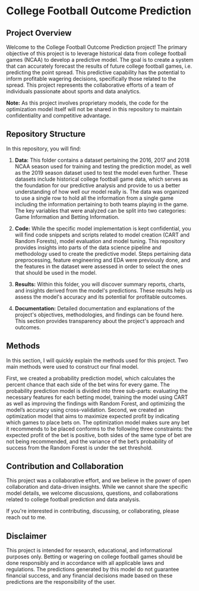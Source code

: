 # College Football Outcome Prediction

## Project Overview

Welcome to the College Football Outcome Prediction project! The primary objective of this project is to leverage historical data from college football games (NCAA) to develop a predictive model. The goal is to create a system that can accurately forecast the results of future college football games, i.e. predicting the point spread. This predictive capability has the potential to inform profitable wagering decisions, specifically those related to the spread. This project represents the collaborative efforts of a team of individuals passionate about sports and data analytics.

**Note:** As this project involves proprietary models, the code for the optimization model itself will not be shared in this repository to maintain confidentiality and competitive advantage.

## Repository Structure

In this repository, you will find:

1. **Data:** This folder contains a dataset pertaining the 2016, 2017 and 2018 NCAA season used for training and testing the prediction model, as well as the 2019 season dataset used to test the model even further. These datasets include historical college football game data, which serves as the foundation for our predictive analysis and provide to us a better understanding of how well our model really is. The data was organized to use a single row to hold all the information from a single game including the information pertaining to both teams playing in the game. The key variables that were analyzed can be split into two categories: Game Information and Betting Information.

2. **Code:** While the specific model implementation is kept confidential, you will find code snippets and scripts related to model creation (CART and Random Forests), model evaluation and model tuning. This repository provides insights into parts of the data science pipeline and methodology used to create the predictive model. Steps pertaining data preprocessing, feature engineering and EDA were previously done, and the features in the dataset were assessed in order to select the ones that should be used in the model.

3. **Results:** Within this folder, you will discover summary reports, charts, and insights derived from the model's predictions. These results help us assess the model's accuracy and its potential for profitable outcomes.

4. **Documentation:** Detailed documentation and explanations of the project's objectives, methodologies, and findings can be found here. This section provides transparency about the project's approach and outcomes.

## Methods

In this section, I will quickly explain the methods used for this project. Two main methods were used to construct our final model. 

First, we created a probability prediction model, which calculates the percent chance that each side of the bet wins for every game. The probability prediction model is divided into three sub-parts: evaluating the necessary features for each betting model, training the model using CART as well as improving the findings with Random Forest, and optimizing the model’s accuracy using cross-validation. Second, we created an optimization model that aims to maximize expected profit by indicating which games to place bets on. The optimization model makes sure any bet it recommends to be placed conforms to the following three constraints: the expected profit of the bet is positive, both sides of the same type of bet are not being recommended, and the variance of the bet’s probability of success from the Random Forest is under the set threshold.


## Contribution and Collaboration

This project was a collaborative effort, and we believe in the power of open collaboration and data-driven insights. While we cannot share the specific model details, we welcome discussions, questions, and collaborations related to college football prediction and data analysis.

If you're interested in contributing, discussing, or collaborating, please reach out to me.

## Disclaimer

This project is intended for research, educational, and informational purposes only. Betting or wagering on college football games should be done responsibly and in accordance with all applicable laws and regulations. The predictions generated by this model do not guarantee financial success, and any financial decisions made based on these predictions are the responsibility of the user.
